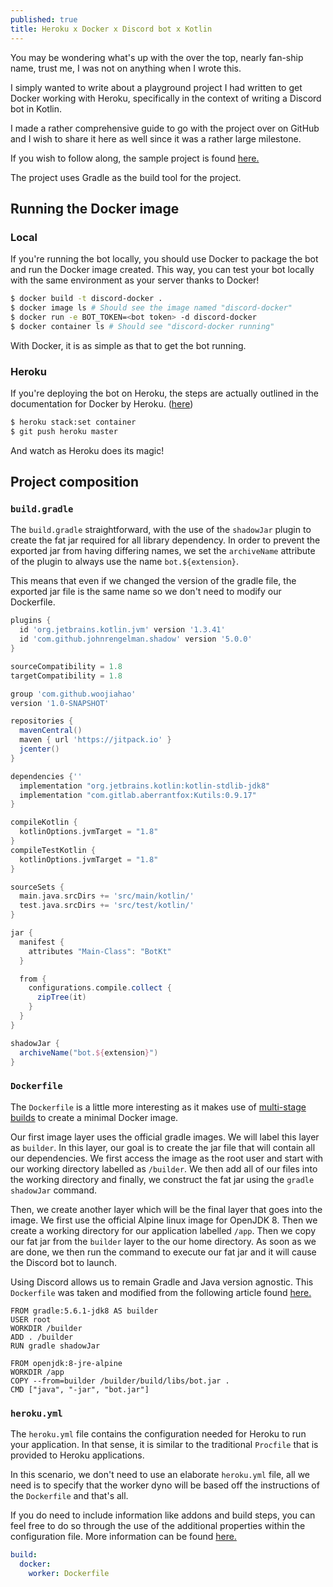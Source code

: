 ```yaml
---
published: true
title: Heroku x Docker x Discord bot x Kotlin
---
```


You may be wondering what's up with the over the top, nearly fan-ship name, trust me, I was not on anything when I wrote this.

I simply wanted to write about a playground project I had written to get Docker working with Heroku, specifically in the context of writing a Discord bot in Kotlin.

I made a rather comprehensive guide to go with the project over on GitHub and I wish to share it here as well since it was a rather large milestone.

If you wish to follow along, the sample project is found [here.](https://github.com/woojiahao/discord-docker)

The project uses Gradle as the build tool for the project. 

## Running the Docker image
### Local
If you're running the bot locally, you should use Docker to package the bot and run the Docker image created. This way, you can test your bot locally with the same environment as your server thanks to Docker!

```bash
$ docker build -t discord-docker .
$ docker image ls # Should see the image named "discord-docker"
$ docker run -e BOT_TOKEN=<bot token> -d discord-docker
$ docker container ls # Should see "discord-docker running"
```

With Docker, it is as simple as that to get the bot running. 

### Heroku
If you're deploying the bot on Heroku, the steps are actually outlined in the documentation for Docker by Heroku. ([here](https://devcenter.heroku.com/articles/build-docker-images-heroku-yml))

```bash
$ heroku stack:set container
$ git push heroku master
```

And watch as Heroku does its magic!

## Project composition
### `build.gradle`
The `build.gradle` straightforward, with the use of the `shadowJar` plugin to create the fat jar required for all library dependency. In order to prevent the exported jar from having differing names, we set the `archiveName` attribute of the plugin to always use the name `bot.${extension}`.

This means that even if we changed the version of the gradle file, the exported jar file is the same name so we don't need to modify our Dockerfile.

```groovy
plugins {
  id 'org.jetbrains.kotlin.jvm' version '1.3.41'
  id 'com.github.johnrengelman.shadow' version '5.0.0'
}

sourceCompatibility = 1.8
targetCompatibility = 1.8

group 'com.github.woojiahao'
version '1.0-SNAPSHOT'

repositories {
  mavenCentral()
  maven { url 'https://jitpack.io' }
  jcenter()
}

dependencies {''
  implementation "org.jetbrains.kotlin:kotlin-stdlib-jdk8"
  implementation "com.gitlab.aberrantfox:Kutils:0.9.17"
}

compileKotlin {
  kotlinOptions.jvmTarget = "1.8"
}
compileTestKotlin {
  kotlinOptions.jvmTarget = "1.8"
}

sourceSets {
  main.java.srcDirs += 'src/main/kotlin/'
  test.java.srcDirs += 'src/test/kotlin/'
}

jar {
  manifest {
    attributes "Main-Class": "BotKt"
  }

  from {
    configurations.compile.collect {
      zipTree(it)
    }
  }
}

shadowJar {
  archiveName("bot.${extension}")
}
```

### `Dockerfile`
The `Dockerfile` is a little more interesting as it makes use of [multi-stage builds](https://docs.docker.com/v17.09/engine/userguide/eng-image/multistage-build/) to create a minimal Docker image. 

Our first image layer uses the official gradle images. We will label this layer as `builder`. In this layer, our goal is to create the jar file that will contain all our dependencies. We first access the image as the root user and start with our working directory labelled as `/builder`. We then add all of our files into the working directory and finally, we construct the fat jar using the `gradle shadowJar` command.

Then, we create another layer which will be the final layer that goes into the image. We first use the official Alpine linux image for OpenJDK 8. Then we create a working directory for our application labelled `/app`. Then we copy our fat jar from the `builder` layer to the our home directory. As soon as we are done, we then run the command to execute our fat jar and it will cause the Discord bot to launch.

Using Discord allows us to remain Gradle and Java version agnostic. This `Dockerfile` was taken and modified from the following article found [here.](https://www.richyhbm.co.uk/posts/kotlin-docker-spring-oh-my/)

```docker
FROM gradle:5.6.1-jdk8 AS builder
USER root
WORKDIR /builder
ADD . /builder
RUN gradle shadowJar

FROM openjdk:8-jre-alpine
WORKDIR /app
COPY --from=builder /builder/build/libs/bot.jar .
CMD ["java", "-jar", "bot.jar"]
```

### `heroku.yml`
The `heroku.yml` file contains the configuration needed for Heroku to run your application. In that sense, it is similar to the traditional `Procfile` that is provided to Heroku applications.

In this scenario, we don't need to use an elaborate `heroku.yml` file, all we need is to specify that the worker dyno will be based off the instructions of the `Dockerfile` and that's all. 

If you do need to include information like addons and build steps, you can feel free to do so through the use of the additional properties within the configuration file. More information can be found [here.](https://devcenter.heroku.com/articles/build-docker-images-heroku-yml)

```yaml
build:
  docker:
    worker: Dockerfile
```
